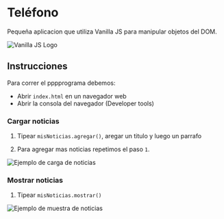 ﻿# Teléfono

Pequeña aplicacion que utiliza Vanilla JS para manipular objetos del DOM.

![Vanilla JS Logo](images/js.png)


## Instrucciones

Para correr el pppprograma debemos:

- Abrir `index.html` en un navegador web
- Abrir la consola del navegador (Developer tools)

### Cargar noticias

1. Tipear `misNoticias.agregar()`, aregar un titulo y luego un parrafo

2. Para agregar mas noticias repetimos el paso `1`.

![Ejemplo de carga de noticias](images/cargar-noticias.png)

### Mostrar noticias

1. Tipear `misNoticias.mostrar()`

![Ejemplo de muestra de noticias](images/mostrar-noticias.png)




